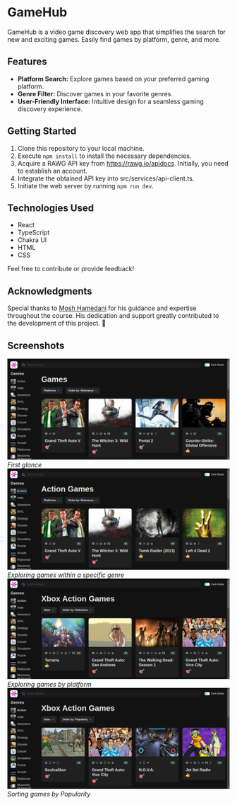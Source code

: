 # GameHub

GameHub is a video game discovery web app that simplifies the search for new and exciting games. Easily find games by platform, genre, and more.

## Features

- **Platform Search:** Explore games based on your preferred gaming platform.
- **Genre Filter:** Discover games in your favorite genres.
- **User-Friendly Interface:** Intuitive design for a seamless gaming discovery experience.

## Getting Started

1. Clone this repository to your local machine.
2. Execute `npm install` to install the necessary dependencies.
3. Acquire a RAWG API key from https://rawg.io/apidocs. Initially, you need to establish an account.
4. Integrate the obtained API key into src/services/api-client.ts.
5. Initiate the web server by running `npm run dev`.

## Technologies Used

- React
- TypeScript
- Chakra UI
- HTML
- CSS

Feel free to contribute or provide feedback!

## Acknowledgments

Special thanks to [Mosh Hamedani](https://github.com/mosh-hamedani) for his guidance and expertise throughout the course. His dedication and support greatly contributed to the development of this project. 🙏

## Screenshots

![Screenshot 1](screenshots/1.png?raw=true "Optional Title")
_First glance_
![Screenshot 2](screenshots/2.png?raw=true "Optional Title")
_Exploring games within a specific genre_
![Screenshot 3](screenshots/3.png?raw=true "Optional Title")
_Exploring games by platform_
![Screenshot 4](screenshots/4.png?raw=true "Optional Title")
_Sorting games by Popularity_
